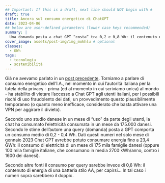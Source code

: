 ```yaml
---
## Important: If this is a draft, next line should NOT begin with #
draft: true
title: Ancora sul consumo energetico di ChatGPT
date: 2023-04-06
## below are user-defined parameters (lower case keys recommended)
summary: |
  Una domanda posta a chat GPT “costa” tra 0,2 e 0,8 Wh: il contenuto di energia di una batteria AA. Ma quante domande gli vengono poste in un mese? Quale è il consumo complessivo di energia?
cover_image: assets/post-img/img_mokhlu # optional
classes:
  - GWh
tags:
  - tecnologia
  - sostenibilità
---
```



Già ne avevamo parlato in un [post precedente](/articles/chat-gpt-e-sostenibile). Torniamo a parlare di consumo energetico dell’I.A., nel momento in cui l’autorità italiana per la tutela della privacy - prima (ed al momento in cui scriviamo unica) al mondo - ha stabilito di vietare l’accesso a Chat GPT agli utenti italiani, per i possibili rischi di uso fraudolento dei dati; un provvedimento questo plausibilmente temporaneo (o quanto meno inefficace, considerato che basta attivare una VPN per aggirare il divieto). 

Secondo uno studio danese in un mese di “uso” da parte degli utenti, la chat ha consumato l’elettricità consumata in un mese da 175.000 danesi. Secondo le stime dell’autore una query (domanda) posta a GPT comporta un consumo medio di 0,2 - 0,4 Wh. Dati questi numeri nel solo mese di gennaio 2023 Chat GPT avrebbe potuto consumare energia fino a 23,4 GWh: il consumo di elettricità di un mese di 175 mila famiglie danesi (oppure 100 mila famiglie italiane, che consumano in media 2700 kWh/anno, contro i 1600 dei danesi). 

Secondo altre fonti il consumo per query sarebbe invece di 0,8 Wh: il contenuto di energia di una batteria stilo AA, per capirsi… In tal caso i numeri sopra sarebbero il doppio.


<!--
  created 2023-04-06 06:10:01.757954 +0200 CEST m=+0.106236168
-->